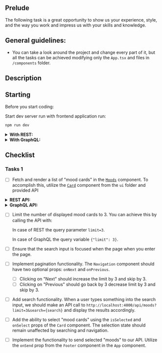 ## Prelude

The following task is a great opportunity to show us your experience, style, and the way you work and impress us with your skills and knowledge.

## General guidelines:

- You can take a look around the project and change every part of it, but all the tasks can be achieved modifying only the `App.tsx` and files in `/components` folder.

## Description

## Starting 
Before you start coding:

Start dev server run with frontend application run:
```cmd
npm run dev
```

<details>
<summary><strong>With REST:</strong></summary>
<p></p>
<p>To start the REST server run:</p>


```cmd
npm run serve:rest
```
</details>

<details>
<summary><strong>With GraphQL:</strong></summary>
<p></p>
<p>To start the GraphQL server run:</p>


```cmd
npm run serve:graphql
```
</details>


## Checklist
### Tasks 1

- [ ] Fetch and render a list of "mood cards" in the [`Moods`](./src/components/Moods.tsx) component. To accomplish this, utilize the [`Card`](./src/ui/Card.tsx) component from the `ui` folder and provided API


<details>
<summary><strong>REST API:</strong></summary>
<p></p>


GET request should be send to http://localhost:4000/api/moods

Types for the REST response can be found in [./src/types/rest/index.ts](./src/types/rest/index.ts)

<p>Example REST response:</p>


```json
{
  "moods": [
    {
      "id": "1a2b3c",
      "emoji": "😊",
      "title": "Happy",
      "description": "Feeling joyful, content, or delighted."
    }
  ],
  "pagination": {
    "limit": "1",
    "count": 40
  }
}
```
</details>

<details>
<summary><strong>GraphQL API:</strong></summary>
<p></p>


To run `<App />` in GraphQL mode go to [./src/main.tsx](./src/main.tsx) and change `Root` to `<Root type="graphql">`

Send query request to http://localhost:4000/graphql

Types for the GraphQL response can be found in [./src/types/graphql/index.ts](./src/types/graphql/index.ts)

<p>Example GraphQL response:</p>


```json
{
  "data": {
    "getMoods": {
      "moods": [
        {
          "description": "Feeling joyful, content, or delighted.",
          "id": "1a2b3c",
          "emoji": "😊",
          "title": "Happy"
        }
      ],
      "pagination": {
        "count": 40,
        "limit": 1,
        "skip": 0
      }
    }
  }
}
```
</details>

- [ ] Limit the number of displayed mood cards to 3. You can achieve this by calling the API with:

  In case of REST the query parameter `limit=3`.
  
  In case of GraphQL the query variable `{"limit": 3}`.

- [ ] Ensure that the search input is focused when the page when you enter the page.

- [ ] Implement pagination functionality. The `Navigation` component should have two optional props: `onNext` and `onPrevious`. 
  - [ ] Clicking on "Next" should increase the limit by 3 and skip by 3. 
  - [ ] Clicking on "Previous" should go back by 3 decrease limit by 3 and skip by 3.

- [ ] Add search functionality. When a user types something into the search input, we should make an API call to `http://localhost:4000/api/moods?limit=3&search={search}` and display the results accordingly.

- [ ] Add the ability to select "mood cards" using the `isSelected` and `onSelect` props of the `Card` component. The selection state should remain unaffected by searching and navigation.

- [ ] Implement the functionality to send selected "moods" to our API. Utilize the `onSend` prop from the `Footer` component in the `App` component.
